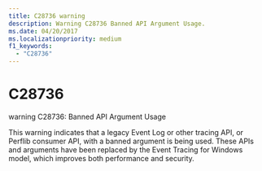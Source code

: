 ```yaml
---
title: C28736 warning
description: Warning C28736 Banned API Argument Usage.
ms.date: 04/20/2017
ms.localizationpriority: medium 
f1_keywords: 
  - "C28736"
---
```


# C28736

warning C28736: Banned API Argument Usage

This warning indicates that a legacy Event Log or other tracing API, or Perflib consumer API, with a banned argument is being used. These APIs and arguments have been replaced by the Event Tracing for Windows model, which improves both performance and security.
